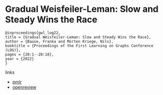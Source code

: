 # Gradual Weisfeiler-Leman: Slow and Steady Wins the Race

```
@inproceedings{gwl_log22,
title = {Gradual Weisfeiler-Leman: Slow and Steady Wins the Race},
author = {Bause, Franka and Morten Kriege, Nils},
booktitle = {Proceedings of the First Learning on Graphs Conference (LOG)},
pages = {20:1--20:18},
year = {2022}
}
```

links
- [pmlr](https://proceedings.mlr.press/v198/bause22a.html)
- [openreview](https://openreview.net/forum?id=fe1DEN1nds)

